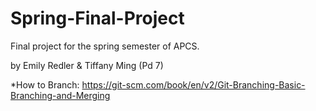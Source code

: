 # Spring-Final-Project
Final project for the spring semester of APCS.

by Emily Redler & Tiffany Ming (Pd 7)


*How to Branch: https://git-scm.com/book/en/v2/Git-Branching-Basic-Branching-and-Merging
